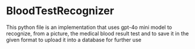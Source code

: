 # BloodTestRecognizer
This python file is an implementation that uses gpt-4o mini model to recognize, from a picture, the medical blood result test and to save it in the given format to upload it into a database for further use
